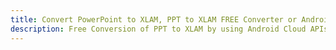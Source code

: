 ---title: Convert PowerPoint to XLAM, PPT to XLAM FREE Converter or Android SDKdescription: Free Conversion of PPT to XLAM by using Android Cloud APIs & SDKs. Also Create, Edit & Render Microsoft Word & OpenOffice documents in the Cloud.---